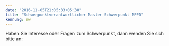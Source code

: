 ```yaml
---
date: "2016-11-05T21:05:33+05:30"
title: "Schwerpunktverantwortlicher Master Schwerpunkt MPPD"
kennung: mw
---
```


Haben Sie Interesse oder Fragen zum Schwerpunkt, dann wenden Sie sich bitte an: 